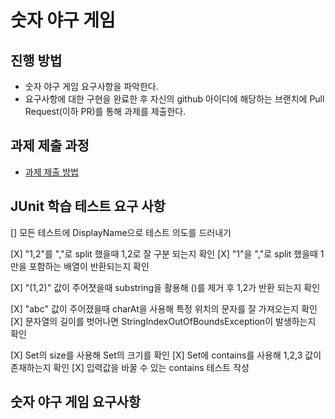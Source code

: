 # 숫자 야구 게임
## 진행 방법
* 숫자 야구 게임 요구사항을 파악한다.
* 요구사항에 대한 구현을 완료한 후 자신의 github 아이디에 해당하는 브랜치에 Pull Request(이하 PR)를 통해 과제를 제출한다.

## 과제 제출 과정
* [과제 제출 방법](https://github.com/next-step/nextstep-docs/tree/master/precourse)

## JUnit 학습 테스트 요구 사항
[] 모든 테스트에 DisplayName으로 테스트 의도를 드러내기

[X] "1,2"를 ","로 split 했을때 1,2로 잘 구분 되는지 확인
[X] "1"을 ","로 split 했을때 1만을 포함하는 배열이 반환되는지 확인

[X] "(1,2)" 값이 주어졋을때 substring을 활용해 ()를 제거 후 1,2가 반환 되는지 확인

[X] "abc" 값이 주어졌을때 charAt을 사용해 특정 위치의 문자를 잘 가져오는지 확인
[X] 문자열의 길이를 벗어나면 StringIndexOutOfBoundsException이 발생하는지 확인

[X] Set의 size를 사용해 Set의 크기를 확인
[X] Set에 contains를 사용해 1,2,3 값이 존재하는지 확인
[X] 입력값을 바꿀 수 있는 contains 테스트 작성

## 숫자 야구 게임 요구사항

